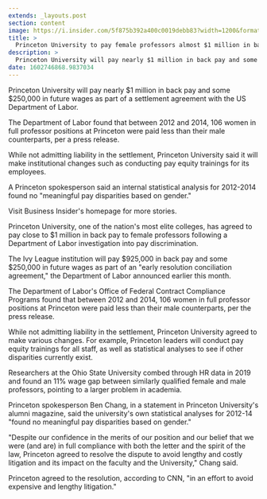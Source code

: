 ```yaml
--- 
extends: _layouts.post 
section: content 
image: https://i.insider.com/5f875b392a400c0019debb83?width=1200&format=jpeg 
title: > 
  Princeton University to pay female professors almost $1 million in back pay in gender pay discrimination settlement 
description: > 
  Princeton University will pay nearly $1 million in back pay and some $250,000 in future wages as part of a settlement agreement with the US Department of Labor.While not admitting liability in the settlement, Princeton University said it will make institutional changes such as conducting pay equity trainings for its employees.Princeton University, one of the nation's most elite colleges, has agreed to pay close to $1 million in back pay to female professors following a Department of Labor investigation into pay discrimination.While not admitting liability in the settlement, Princeton University agreed to make various changes.Princeton agreed to the resolution, according to CNN, "in an effort to avoid expensive and lengthy litigation." 
date: 1602746868.9837034 
--- 
```

Princeton University will pay nearly $1 million in back pay and some $250,000 in future wages as part of a settlement agreement with the US Department of Labor.

The Department of Labor found that between 2012 and 2014, 106 women in full professor positions at Princeton were paid less than their male counterparts, per a press release.

While not admitting liability in the settlement, Princeton University said it will make institutional changes such as conducting pay equity trainings for its employees.

A Princeton spokesperson said an internal statistical analysis for 2012-2014 found no "meaningful pay disparities based on gender."

Visit Business Insider's homepage for more stories.

Princeton University, one of the nation's most elite colleges, has agreed to pay close to $1 million in back pay to female professors following a Department of Labor investigation into pay discrimination.

The Ivy League institution will pay $925,000 in back pay and some $250,000 in future wages as part of an "early resolution conciliation agreement," the Department of Labor announced earlier this month.

The Department of Labor's Office of Federal Contract Compliance Programs found that between 2012 and 2014, 106 women in full professor positions at Princeton were paid less than their male counterparts, per the press release.

While not admitting liability in the settlement, Princeton University agreed to make various changes. For example, Princeton leaders will conduct pay equity trainings for all staff, as well as statistical analyses to see if other disparities currently exist.

Researchers at the Ohio State University combed through HR data in 2019 and found an 11% wage gap between similarly qualified female and male professors, pointing to a larger problem in academia.

Princeton spokesperson Ben Chang, in a statement in Princeton University's alumni magazine, said the university's own statistical analyses for 2012-14 "found no meaningful pay disparities based on gender."

"Despite our confidence in the merits of our position and our belief that we were (and are) in full compliance with both the letter and the spirit of the law, Princeton agreed to resolve the dispute to avoid lengthy and costly litigation and its impact on the faculty and the University," Chang said.

Princeton agreed to the resolution, according to CNN, "in an effort to avoid expensive and lengthy litigation."